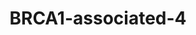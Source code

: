 ---
title: BRCA1-associated-4
layout: osd-exhibit
paper: config-mehta-2020
figure: BRCA1-associated-4
---